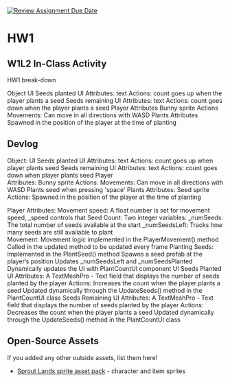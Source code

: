 [![Review Assignment Due Date](https://classroom.github.com/assets/deadline-readme-button-22041afd0340ce965d47ae6ef1cefeee28c7c493a6346c4f15d667ab976d596c.svg)](https://classroom.github.com/a/MjLLqDcN)
# HW1
## W1L2 In-Class Activity

HW1 break-down

Object
UI
Seeds planted UI
Attributes: text
Actions: count goes up when the player plants a seed
Seeds remaining UI
Attributes: text
Actions: count goes down when the player plants a seed
Player
Attributes
Bunny sprite
Actions
Movements: Can move in all directions with WASD
Plants
Attributes
Spawned in the position of the player at the time of planting

## Devlog
Object:
    UI
        Seeds planted UI
            Attributes: text
            Actions: count goes up when player plants seed
        Seeds remaining UI
            Attributes: text
            Actions: count goes down when player plants seed
    Player  
        Attributes: Bunny sprite
        Actions: 
            Movements: Can move in all directions with WASD
            Plants seed when pressing 'space'
    Plants
        Attributes: Seed sprite
        Actions: Spawned in the position of the player at the time of planting

Player
    Attributes:
        Movement speed: A float number is set for movement speed, _speed controls that
        Seed Count:
            Two integer variables:
                _numSeeds: The total number of seeds available at the start
                _numSeedsLeft: Tracks how many seeds are still available to plant  
    Movement:
        Movement logic implemented in the PlayerMovement() method
        Called in the updated method to be updated every frame
    Planting Seeds:
	    Implemented in the PlantSeed() method
	    Spawns a seed prefab at the player’s position
	    Updates _numSeedsLeft and _numSeedsPlanted
	    Dynamically updates the UI with PlantCountUI component
UI
    Seeds Planted UI
        Attributes:
            A TextMeshPro - Text field that displays the number of seeds planted by the player
        Actions:
	        Increases the count when the player plants a seed
	        Updated dynamically through the UpdateSeeds() method in the PlantCountUI class
    Seeds Remaining UI
        Attributes:
            A TextMeshPro - Text field that displays the number of seeds planted by the player
        Actions:
            Decreases the count when the player plants a seed
            Updated dynamically through the UpdateSeeds() method in the PlantCountUI class
            
## Open-Source Assets
If you added any other outside assets, list them here!
- [Sprout Lands sprite asset pack](https://cupnooble.itch.io/sprout-lands-asset-pack) - character and item sprites
